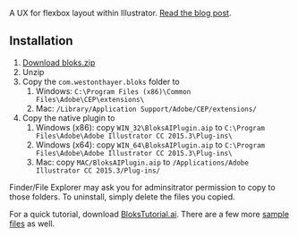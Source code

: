 A UX for flexbox layout within Illustrator. [Read the blog post](http://westonthayer.com/writing/2016/07/27/layout-experiments-in-adobe-illustrator/).

## Installation

1. [Download bloks.zip](https://github.com/WestonThayer/Bloks/releases/download/v0.1.0/bloks.zip)
2. Unzip
3. Copy the `com.westonthayer.bloks` folder to
    1. Windows: `C:\Program Files (x86)\Common Files\Adobe\CEP\extensions\`
    2. Mac: `/Library/Application Support/Adobe/CEP/extensions/`
4. Copy the native plugin to
    1. Windows (x86): copy `WIN_32\BloksAIPlugin.aip` to `C:\Program Files\Adobe\Adobe Illustrator CC 2015.3\Plug-ins\`
    2. Windows (x64): copy `WIN_64\BloksAIPlugin.aip` to `C:\Program Files\Adobe\Adobe Illustrator CC 2015.3\Plug-ins\`
    3. Mac: copy `MAC/BloksAIPlugin.aip` to `/Applications/Adobe Illustrator CC 2015.3/Plug-ins/`

Finder/File Explorer may ask you for adminsitrator permission to copy to those folders. To uninstall, simply delete the files you copied.

For a quick tutorial, download [BloksTutorial.ai](https://github.com/WestonThayer/Bloks/blob/master/sample-files/BloksTutorial.ai?raw=true). There are a few more [sample files](https://github.com/WestonThayer/Bloks/tree/master/sample-files) as well.
